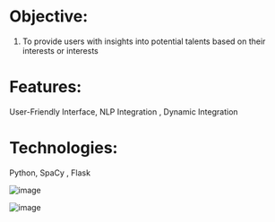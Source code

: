 # Objective:  
1)	 To provide users with insights into potential talents based on their interests    or interests
# Features: 
User-Friendly Interface, NLP Integration , Dynamic Integration

# Technologies: 
Python, SpaCy , Flask

![image](https://github.com/user-attachments/assets/1b66b643-fbe2-4062-a4b1-30e275e9607f)

![image](https://github.com/user-attachments/assets/f09698e5-4b21-40d5-949d-ed556b351f46)



